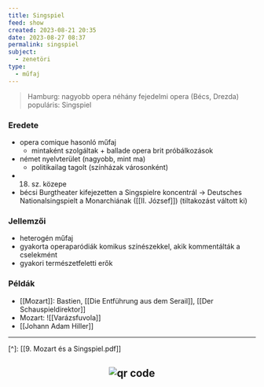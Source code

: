 ```yaml
---
title: Singspiel
feed: show
created: 2023-08-21 20:35
date: 2023-08-27 08:37
permalink: singspiel
subject:
  - zenetöri
type:
  - műfaj
---
```


> Hamburg: nagyobb opera
> néhány fejedelmi opera (Bécs, Drezda)
> populáris: Singspiel

### Eredete

- opera comique hasonló műfaj
	- mintaként szolgáltak + ballade opera brit próbálkozások
- német nyelvterület (nagyobb, mint ma)
	- politikailag tagolt (színházak városonként)
- 18. sz. közepe
- bécsi Burgtheater kifejezetten a Singspielre koncentrál -> Deutsches Nationalsingspielt a Monarchiának ([[II. József]]) (tiltakozást váltott ki)

### Jellemzői

- heterogén műfaj
- gyakorta operaparódiák komikus színészekkel, akik kommentálták a cselekmént
- gyakori természetfeletti erők

### Példák

- [[Mozart]]: Bastien, [[Die Entführung aus dem Serail]], [[Der Schauspieldirektor]]
- Mozart: ![[Varázsfuvola]]
- [[Johann Adam Hiller]]

---
[^]: [[9. Mozart és a Singspiel.pdf]]



## <p style="text-align: center;"><img src="https://chart.googleapis.com/chart?cht=qr&chl=https://notes.andrasdenes.com/singspiel&chs=180x180&choe=UTF-8&chld=L|2" alt="qr code"></p>

